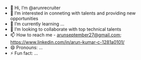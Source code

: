 - 👋 Hi, I’m @arunrecruiter
- 👀 I’m interested in conneting with talents and providing new opportunities
- 🌱 I’m currently learning ...
- 💞️ I’m looking to collaborate with top technical talents
- 📫 How to reach me - arunseptember27@gmail.com; https://www.linkedin.com/in/arun-kumar-c-1281a0101/
- 😄 Pronouns: ...
- ⚡ Fun fact: ...

<!---
arunrecruiter/arunrecruiter is a ✨ special ✨ repository because its `README.md` (this file) appears on your GitHub profile.
You can click the Preview link to take a look at your changes.
--->
